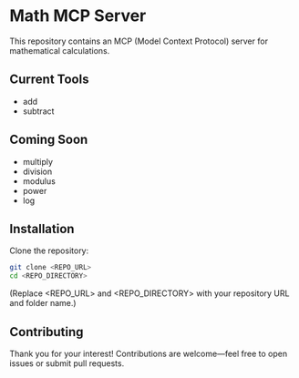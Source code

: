 # Math MCP Server

This repository contains an MCP (Model Context Protocol) server for mathematical calculations.

## Current Tools
- add
- subtract

## Coming Soon
- multiply
- division
- modulus
- power
- log

## Installation

Clone the repository:
```bash
git clone <REPO_URL>
cd <REPO_DIRECTORY>
```

(Replace <REPO_URL> and <REPO_DIRECTORY> with your repository URL and folder name.)

## Contributing

Thank you for your interest! Contributions are welcome—feel free to open issues or submit pull requests.
